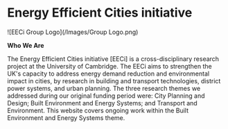 # Energy Efficient Cities initiative

![EECi Group Logo](/Images/Group Logo.png)

**Who We Are**

The Energy Efficient Cities initiative [EECi] is a cross-disciplinary research project at the University of Cambridge. The EECi aims to strengthen the UK's capacity to address energy demand reduction and environmental impact in cities, by research in building and transport technologies, district power systems, and urban planning. The three research themes we addressed during our original funding period were: City Planning and Design; Built Environment and Energy Systems; and Transport and Environment. This website covers ongoing work within the Built Environment and Energy Systems theme.


<!--<p>This is <a href="https://www.d3-graph-gallery.com">a link to the d3 graph gallery</a></p> -->
<script src="https://d3js.org/d3.v6.min.js"></script>

<script>
let dataset = [3,12,13,7,5,9,19,7];
let svgHeight= 400, svgWidth = 500, barSpacing = 5;
let totalBarWidth = (svgWidth/dataset.length);
let barWidth = totalBarWidth-barSpacing
let svg = d3.select('svg')
            .attr('width', svgWidth)
            .attr('height', svgHeight);
let xScale = d3.scaleLinear()
               .domain([0, d3.max(dataset)])
               .range([0, svgWidth])
let xAxis = d3.axisBottom().scale(xScale);

let yScale = d3.scaleLinear()
               .domain([0, d3.max(dataset)])
               .range([svgHeight-30, 0])
let yAxis = d3.axisLeft().scale(yScale);

svg.append('g')
   .attr('transform','translate(50, 10)')
   .call(yAxis);

let xAxisTranslate = svgHeight - 20;

svg.append('g')
   .attr('transform',`translate(50,${xAxisTranslate})`)
   .call(xAxis);
</script>
